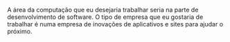 A área da computação que eu desejaria trabalhar seria na parte de desenvolvimento de software.
O tipo de empresa que eu gostaria de trabalhar é numa empresa de inovações de aplicativos e sites para ajudar o próximo.
